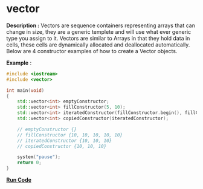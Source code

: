 # vector

**Description :** Vectors are sequence containers representing arrays that can change in size, they are a generic templete and will use what ever generic type you assign to it. Vectors are similar to Arrays in that 
they hold data in cells, these cells are dynamically allocated and deallocated automatically. Below are 4 constructor examples of how to create a Vector objects.

**Example** :

```cpp
#include <iostream>
#include <vector>

int main(void)
{
	std::vector<int> emptyConstructor;														// Creates an empty vector
	std::vector<int> fillConstructor(5, 10);												// Fills the vector with 5 values of 10
	std::vector<int> iteratedConstructor(fillConstructor.begin(), fillConstructor.end()-2);   // Fills the vector with the iterated object values from beginning to end
	std::vector<int> copiedConstructor(iteratedConstructor);								// Creates a duplicate of the 

	// emptyConstructor {}
	// fillConstructor {10, 10, 10, 10, 10}
	// iteratedConstructor {10, 10, 10}
	// copiedConstructor {10, 10, 10}

	system("pause");
	return 0;
}
```
**[Run Code](https://rextester.com/l/cpp_online_compiler_gcc)**